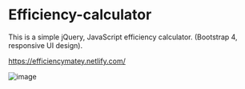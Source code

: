 # Efficiency-calculator
This is a simple jQuery, JavaScript efficiency calculator. (Bootstrap 4, responsive UI design).

https://efficiencymatey.netlify.com/

 <img src="https://cdn.neow.in/news/images/uploaded/2018/12/1544525547_javascript_jquery_story.jpg" alt="image">
